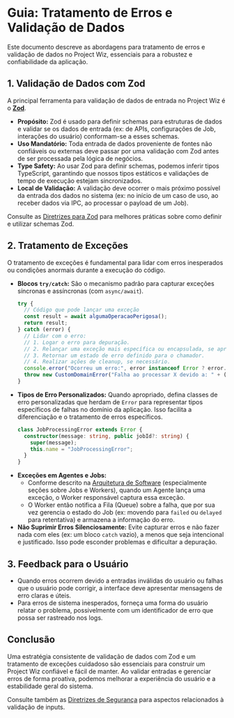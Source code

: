 # Guia: Tratamento de Erros e Validação de Dados

Este documento descreve as abordagens para tratamento de erros e validação de dados no Project Wiz, essenciais para a robustez e confiabilidade da aplicação.

## 1. Validação de Dados com Zod

A principal ferramenta para validação de dados de entrada no Project Wiz é o **[Zod](https://zod.dev/)**.

*   **Propósito:** Zod é usado para definir schemas para estruturas de dados e validar se os dados de entrada (ex: de APIs, configurações de Job, interações do usuário) conformam-se a esses schemas.
*   **Uso Mandatório:** Toda entrada de dados proveniente de fontes não confiáveis ou externas deve passar por uma validação com Zod antes de ser processada pela lógica de negócios.
*   **Type Safety:** Ao usar Zod para definir schemas, podemos inferir tipos TypeScript, garantindo que nossos tipos estáticos e validações de tempo de execução estejam sincronizados.
*   **Local de Validação:** A validação deve ocorrer o mais próximo possível da entrada dos dados no sistema (ex: no início de um caso de uso, ao receber dados via IPC, ao processar o payload de um Job).

Consulte as [Diretrizes para Zod](./02-best-practices.md#zod-best-practices) para melhores práticas sobre como definir e utilizar schemas Zod.

## 2. Tratamento de Exceções

O tratamento de exceções é fundamental para lidar com erros inesperados ou condições anormais durante a execução do código.

*   **Blocos `try/catch`:** São o mecanismo padrão para capturar exceções síncronas e assíncronas (com `async/await`).
    ```typescript
    try {
      // Código que pode lançar uma exceção
      const result = await algumaOperacaoPerigosa();
      return result;
    } catch (error) {
      // Lidar com o erro:
      // 1. Logar o erro para depuração.
      // 2. Relançar uma exceção mais específica ou encapsulada, se apropriado.
      // 3. Retornar um estado de erro definido para o chamador.
      // 4. Realizar ações de cleanup, se necessário.
      console.error("Ocorreu um erro:", error instanceof Error ? error.message : String(error));
      throw new CustomDomainError("Falha ao processar X devido a: " + (error instanceof Error ? error.message : String(error)));
    }
    ```
*   **Tipos de Erro Personalizados:** Quando apropriado, defina classes de erro personalizadas que herdam de `Error` para representar tipos específicos de falhas no domínio da aplicação. Isso facilita a diferenciação e o tratamento de erros específicos.
    ```typescript
    class JobProcessingError extends Error {
      constructor(message: string, public jobId?: string) {
        super(message);
        this.name = "JobProcessingError";
      }
    }
    ```
*   **Exceções em Agentes e Jobs:**
    *   Conforme descrito na [Arquitetura de Software](../concepts/software-architecture.md) (especialmente seções sobre Jobs e Workers), quando um Agente lança uma exceção, o Worker responsável captura essa exceção.
    *   O Worker então notifica a Fila (Queue) sobre a falha, que por sua vez gerencia o estado do Job (ex: movendo para `failed` ou `delayed` para retentativa) e armazena a informação do erro.
*   **Não Suprimir Erros Silenciosamente:** Evite capturar erros e não fazer nada com eles (ex: um bloco `catch` vazio), a menos que seja intencional e justificado. Isso pode esconder problemas e dificultar a depuração.

## 3. Feedback para o Usuário

*   Quando erros ocorrem devido a entradas inválidas do usuário ou falhas que o usuário pode corrigir, a interface deve apresentar mensagens de erro claras e úteis.
*   Para erros de sistema inesperados, forneça uma forma do usuário relatar o problema, possivelmente com um identificador de erro que possa ser rastreado nos logs.

## Conclusão

Uma estratégia consistente de validação de dados com Zod e um tratamento de exceções cuidadoso são essenciais para construir um Project Wiz confiável e fácil de manter. Ao validar entradas e gerenciar erros de forma proativa, podemos melhorar a experiência do usuário e a estabilidade geral do sistema.

Consulte também as [Diretrizes de Segurança](./security-guidelines.md) para aspectos relacionados à validação de inputs.
